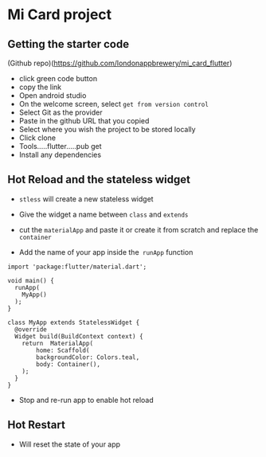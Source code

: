 # Mi Card project

## Getting the starter code

(Github repo)(https://github.com/londonappbrewery/mi_card_flutter)

- click green code button
- copy the link
- Open android studio
- On the welcome screen, select `get from version control`
- Select Git as the provider
- Paste in the github URL that you copied
- Select where you wish the project to be stored locally
- Click clone
- Tools.....flutter.....pub get
- Install any dependencies

## Hot Reload and the stateless widget

- `stless` will create a new stateless widget

- Give the widget a name between `class` and `extends`

- cut the `materialApp` and paste it  or create it from scratch and replace the `container`

- Add the name of your app inside the` runApp` function

```
import 'package:flutter/material.dart';

void main() {
  runApp(
    MyApp()
  );
}

class MyApp extends StatelessWidget {
  @override
  Widget build(BuildContext context) {
    return  MaterialApp(
        home: Scaffold(
        backgroundColor: Colors.teal,
        body: Container(),
    );
  }
}

```
- Stop and re-run app to enable hot reload

## Hot Restart

- Will reset the state of your app

